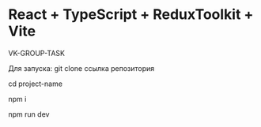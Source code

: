 # React + TypeScript + ReduxToolkit + Vite
VK-GROUP-TASK

Для запуска: 
git clone ссылка репозитория

cd project-name

npm i

npm run dev
